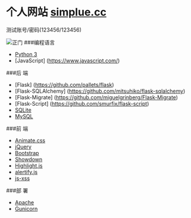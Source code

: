# 个人网站 [simplue.cc](http://simplue.cc)

测试账号/密码(123456/123456)

![正门](http://oexqautw4.bkt.clouddn.com/frontdoor.png)
###编程语言

- [Python 3](https://www.python.org/)
- [JavaScript] (https://www.javascript.com/)

###后 端

- [Flask] (https://github.com/pallets/flask)
- [Flask-SQLAlchemy] (https://github.com/mitsuhiko/flask-sqlalchemy)
- [Flask-Migrate] (https://github.com/miguelgrinberg/Flask-Migrate)
- [Flask-Script] (https://github.com/smurfix/flask-script)
- [SQLite](https://www.sqlite.org/)
- [MySQL](https://www.mysql.com/)


###前 端

- [Animate.css](https://github.com/daneden/animate.css/)
- [jQuery](https://github.com/jquery/jquery)
- [Bootstrap](https://github.com/twbs/bootstrap)
- [Showdown](https://github.com/showdownjs/showdown)
- [Highlight.js](https://github.com/isagalaev/highlight.js)
- [alertify.js](https://github.com/fabien-d/alertify.js)
- [js-xss](https://github.com/leizongmin/js-xss)

###部 署
- [Apache](https://httpd.apache.org/)
- [Gunicorn](http://gunicorn.org/)
